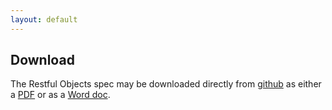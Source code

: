 ```yaml
---
layout: default
---
```


## Download

The Restful Objects spec may be downloaded directly from [github](https://github.com/danhaywood/restfulobjects-spec) as either a [PDF](https://github.com/restfulobjects/restfulobjects-spec/blob/2180261f47b7e9279bdb18180ffbee1430b1e342/restfulobjects-spec.pdf?raw=true) or as a [Word doc](https://github.com/restfulobjects/restfulobjects-spec/blob/2180261f47b7e9279bdb18180ffbee1430b1e342/restfulobjects-spec.doc?raw=true).


